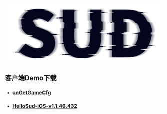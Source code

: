 #

![SUD](../../../Resource/logo.png)

## 客户端Demo下载
- ### [onGetGameCfg](onGetGameCfg.md)

- ### [HelloSud-iOS-v1.1.46.432](https://github.com/SudTechnology/hello-sud-ios/releases/tag/v1.1.46.432)